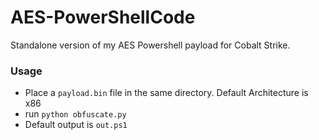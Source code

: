 # AES-PowerShellCode
Standalone version of my AES Powershell payload for Cobalt Strike.

### Usage
* Place a `payload.bin` file in the same directory. Default Architecture is x86
* run `python obfuscate.py`
* Default output is `out.ps1`

